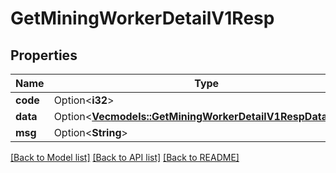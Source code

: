 # GetMiningWorkerDetailV1Resp

## Properties

Name | Type | Description | Notes
------------ | ------------- | ------------- | -------------
**code** | Option<**i32**> |  | [optional]
**data** | Option<[**Vec<models::GetMiningWorkerDetailV1RespDataInner>**](GetMiningWorkerDetailV1Resp_data_inner.md)> |  | [optional]
**msg** | Option<**String**> |  | [optional]

[[Back to Model list]](../README.md#documentation-for-models) [[Back to API list]](../README.md#documentation-for-api-endpoints) [[Back to README]](../README.md)


